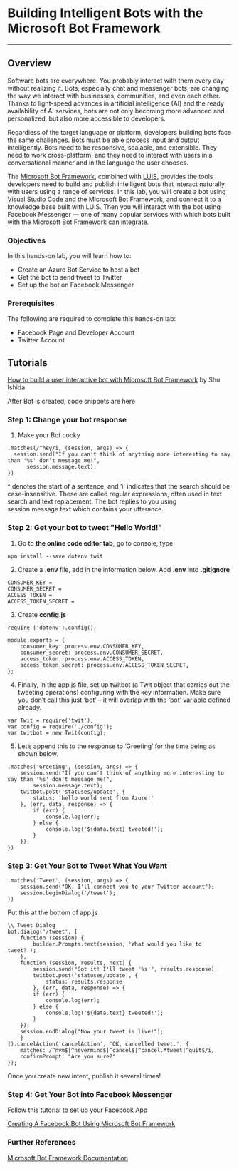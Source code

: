 <a name="HOLTitle"></a>
# Building Intelligent Bots with the Microsoft Bot Framework #

---

<a name="Overview"></a>
## Overview ##

Software bots are everywhere. You probably interact with them every day without realizing it. Bots, especially chat and messenger bots, are changing the way we interact with businesses, communities, and even each other. Thanks to light-speed advances in artificial intelligence (AI) and the ready availability of AI services, bots are not only becoming more advanced and personalized, but also more accessible to developers. 

Regardless of the target language or platform, developers building bots face the same challenges. Bots must be able process input and output intelligently. Bots need to be responsive, scalable, and extensible. They need to work cross-platform, and they need to interact with users in a conversational manner and in the language the user chooses.

The [Microsoft Bot Framework](https://dev.botframework.com/), combined with [LUIS](https://www.luis.ai/applications/), provides the tools developers need to build and publish intelligent bots that interact naturally with users using a range of services. In this lab, you will create a bot using Visual Studio Code and the Microsoft Bot Framework, and connect it to a knowledge base built with LUIS. Then you will interact with the bot using Facebook Messenger — one of many popular services with which bots built with the Microsoft Bot Framework can integrate.

<a name="Objectives"></a>
### Objectives ###

In this hands-on lab, you will learn how to:

- Create an Azure Bot Service to host a bot
- Get the bot to send tweet to Twitter
- Set up the bot on Facebook Messenger

<a name="Prerequisites"></a>
### Prerequisites ###

The following are required to complete this hands-on lab:

- Facebook Page and Developer Account
- Twitter Account 


## Tutorials ##

[How to build a user interactive bot with Microsoft Bot Framework](https://blogs.msdn.microsoft.com/uk_faculty_connection/2017/10/28/how-to-build-a-user-interactive-bot-with-microsoft-bot-framework/) by Shu Ishida

After Bot is created, code snippets are here

### Step 1: Change your bot response ###
1. Make your Bot cocky
  ```
  .matches(/^hey/i, (session, args) => {
    session.send("If you can't think of anything more interesting to say than '%s' don't message me!",
        session.message.text);
  })
  ```
  
  ^ denotes the start of a sentence, and ‘i' indicates that the search should be case-insensitive. These are called regular expressions, often used in text search and text replacement. The bot replies to you using session.message.text which contains your utterance.
  
### Step 2: Get your bot to tweet "Hello World!" ###

1. Go to **the online code editor tab**, go to console, type
```
npm install --save dotenv twit
```

2. Create a **.env** file, add in the information below. Add **.env** into **.gitignore**

```
CONSUMER_KEY = 
CONSUMER_SECRET =
ACCESS_TOKEN = 
ACCESS_TOKEN_SECRET = 
```

3. Create **config.js**
```
require ('dotenv').config();

module.exports = {
	consumer_key: process.env.CONSUMER_KEY,
	consumer_secret: process.env.CONSUMER_SECRET,
	access_token: process.env.ACCESS_TOKEN,
	access_token_secret: process.env.ACCESS_TOKEN_SECRET,	
};
```

4. Finally, in the app.js file, set up twitbot (a Twit object that carries out the tweeting operations) configuring with the key information. Make sure you don’t call this just ‘bot’ – it will overlap with the ‘bot’ variable defined already.

```
var Twit = require('twit');
var config = require('./config');
var twitbot = new Twit(config);
```

5. Let’s append this to the response to ‘Greeting’ for the time being as shown below.
```
.matches('Greeting', (session, args) => {
    session.send("If you can't think of anything more interesting to say than '%s' don't message me!",
        session.message.text);
    twitbot.post('statuses/update', {
        status: 'hello world sent from Azure!'    
    }, (err, data, response) => {
        if (err) {
            console.log(err);
        } else {
            console.log('${data.text} tweeted!');
        }
    });
})
```

### Step 3: Get Your Bot to Tweet What You Want ###
```
.matches('Tweet', (session, args) => {
    session.send("OK, I'll connect you to your Twitter account");
    session.beginDialog('/tweet');
})

```

Put this at the bottom of app.js
```
\\ Tweet Dialog
bot.dialog('/tweet', [
    function (session) {
        builder.Prompts.text(session, 'What would you like to tweet?');
    },
    function (session, results, next) {
        session.send("Got it! I'll tweet '%s'", results.response);
        twitbot.post('statuses/update', {
            status: results.response
        }, (err, data, response) => {
        if (err) {
            console.log(err);
        } else {
            console.log('${data.text} tweeted!');
        }
    });
    session.endDialog("Now your tweet is live!");
    }
]).cancelAction('cancelAction', 'OK, cancelled tweet.', {
    matches: /^nvm$|^nevermind$|^cancel$|^cancel.*tweet|^quit$/i,
    confirmPrompt: "Are you sure?"
});
```

Once you create new intent, publish it several times!


### Step 4: Get Your Bot into Facebook Messenger ###

Follow this tutorial to set up your Facebook App

[Creating A Facebook Bot Using Microsoft Bot Framework](http://aihelpwebsite.com/Blog/EntryId/7/Creating-A-Facebook-Bot-Using-Microsoft-Bot-Framework)

### Further References ###

[Microsoft Bot Framework Documentation](https://docs.microsoft.com/en-us/bot-framework/)

